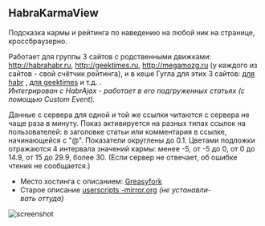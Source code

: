 ## HabraKarmaView

Подсказка кармы и&nbsp;рейтинга по&nbsp;наведению на&nbsp;любой ник на&nbsp;странице, кроссбраузерно.<br>

Работает для группы 3 сайтов с родственными движками:  http://habrahabr.ru, http://geektimes.ru, http://megamozg.ru (у каждого из сайтов - свой счётчик рейтинга), и в кеше Гугла для этих 3 сайтов: [для habr](http://webcache.googleusercontent.com/search?q=cache:http://habrahabr.ru) , [для geektimes](http://webcache.googleusercontent.com/search?q=cache:http://geektimes.ru) и т.д. .
<br>
<i>Интегрирован с HabrAjax - работает в его подгруженных статьях (с помощью Custom Event).</i>

Данные с сервера для одной и той же ссылки читаются с сервера не чаще раза в минуту. Показ активируется на разных типах ссылок на пользователей: в заголовке статьи или комментария в ссылке, начинающейся с "@". Показатели округлены до 0.1. Цветами подложки отражаются 4 интервала значений кармы: менее -5, от -5 до 0, от 0 до 14.9, от 15 до 29.9, более 30. (Если сервер не отвечает, об ошибке чтения не сообщается.)

<ul>
	<li>Место хостинга с описанием: <a href=https://greasyfork.org/ru/scripts/1965-habrakarmaview>Greasyfork</a></li>
	<li>Старое описание <a href=http://userscripts-mirror.org/scripts/show/132273.html>userscripts -mirror.org</a> <i>(не&nbsp;устанавли-<br>вать оттуда)</i></li>
</ul>

![screenshot](https://github.com/spmbt/haPages/raw/gh-pages/doc/img/habraKarmaView20141231-052826.png)
